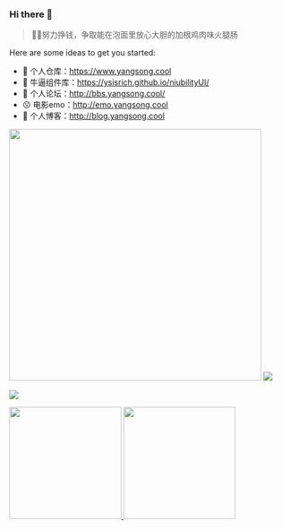 ### Hi there 👋


> 🤪🤪努力挣钱，争取能在泡面里放心大胆的加根鸡肉味火腿肠

Here are some ideas to get you started:

- 🔭 个人仓库：https://www.yangsong.cool
- 🌱 牛逼组件库：https://ysisrich.github.io/niubilityUI/
- 👯 个人论坛：http://bbs.yangsong.cool/
- 😗 电影emo：http://emo.yangsong.cool
- 🤔 个人博客：http://blog.yangsong.cool


<p align="left">
    <img  style="width:450px;" src="https://github-readme-stats.vercel.app/api?username=ysisrich&theme=tokyonight&hide_title=true&locale=cn&show_icons=true&line_height=22&hide_border=true" />
    <img  src="https://github-readme-stats.vercel.app/api/top-langs/?username=ysisrich&layout=compact&theme=tokyonight&hide_title=true&hide_border=true" />
</p>

<p align="left" style="display:flex">
    <img  src="https://cdn.jsdelivr.net/gh/ysisrich/Assets/readme/readme.gif" />
    <div >
        <a href="https://github.com/ysisrich/niubilityUI">
          <img style="width:200px" src="https://github-readme-stats.vercel.app/api/pin/?username=ysisrich&repo=niubilityUI&theme=tokyonight&hide_border=true" />
        </a>
        <a href="https://github.com/ysisrich/personal-navigation">
          <img style="width:200px" src="https://github-readme-stats.vercel.app/api/pin/?username=ysisrich&repo=personal-navigation&theme=tokyonight&hide_border=true" />
        </a>
    </div>
</p>




